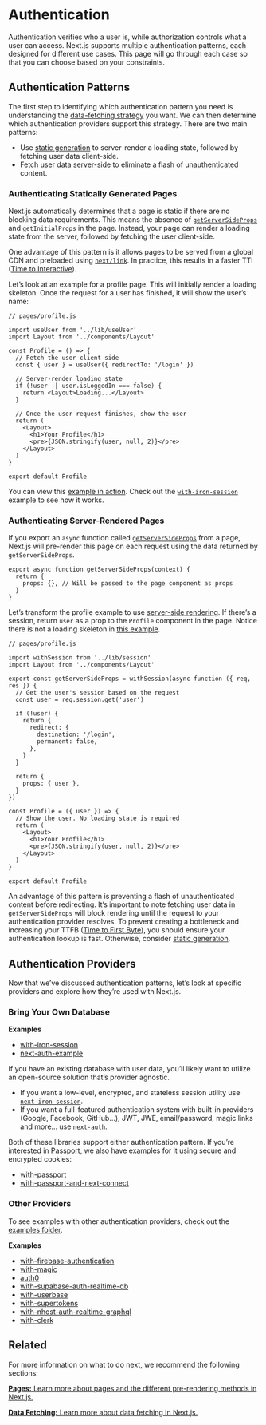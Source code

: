 Authentication
==============

Authentication verifies who a user is, while authorization controls what a user can access. Next.js supports multiple authentication patterns, each designed for different use cases. This page will go through each case so that you can choose based on your constraints.

Authentication Patterns
-----------------------

The first step to identifying which authentication pattern you need is understanding the [data-fetching strategy](/docs/basic-features/data-fetching.md) you want. We can then determine which authentication providers support this strategy. There are two main patterns:

-   Use [static generation](/docs/basic-features/pages.md#static-generation-recommended) to server-render a loading state, followed by fetching user data client-side.
-   Fetch user data [server-side](/docs/basic-features/pages.md#server-side-rendering) to eliminate a flash of unauthenticated content.

### Authenticating Statically Generated Pages

Next.js automatically determines that a page is static if there are no blocking data requirements. This means the absence of [`getServerSideProps`](/docs/basic-features/data-fetching.md#getserversideprops-server-side-rendering) and `getInitialProps` in the page. Instead, your page can render a loading state from the server, followed by fetching the user client-side.

One advantage of this pattern is it allows pages to be served from a global CDN and preloaded using [`next/link`](/docs/api-reference/next/link.md). In practice, this results in a faster TTI ([Time to Interactive](https://web.dev/interactive/)).

Let’s look at an example for a profile page. This will initially render a loading skeleton. Once the request for a user has finished, it will show the user’s name:

    // pages/profile.js

    import useUser from '../lib/useUser'
    import Layout from '../components/Layout'

    const Profile = () => {
      // Fetch the user client-side
      const { user } = useUser({ redirectTo: '/login' })

      // Server-render loading state
      if (!user || user.isLoggedIn === false) {
        return <Layout>Loading...</Layout>
      }

      // Once the user request finishes, show the user
      return (
        <Layout>
          <h1>Your Profile</h1>
          <pre>{JSON.stringify(user, null, 2)}</pre>
        </Layout>
      )
    }

    export default Profile

You can view this [example in action](https://next-with-iron-session.vercel.app/). Check out the [`with-iron-session`](https://github.com/vercel/next.js/tree/canary/examples/with-iron-session) example to see how it works.

### Authenticating Server-Rendered Pages

If you export an `async` function called [`getServerSideProps`](/docs/basic-features/data-fetching.md#getserversideprops-server-side-rendering) from a page, Next.js will pre-render this page on each request using the data returned by `getServerSideProps`.

    export async function getServerSideProps(context) {
      return {
        props: {}, // Will be passed to the page component as props
      }
    }

Let’s transform the profile example to use [server-side rendering](/docs/basic-features/pages#server-side-rendering). If there’s a session, return `user` as a prop to the `Profile` component in the page. Notice there is not a loading skeleton in [this example](https://next-with-iron-session.vercel.app/).

    // pages/profile.js

    import withSession from '../lib/session'
    import Layout from '../components/Layout'

    export const getServerSideProps = withSession(async function ({ req, res }) {
      // Get the user's session based on the request
      const user = req.session.get('user')

      if (!user) {
        return {
          redirect: {
            destination: '/login',
            permanent: false,
          },
        }
      }

      return {
        props: { user },
      }
    })

    const Profile = ({ user }) => {
      // Show the user. No loading state is required
      return (
        <Layout>
          <h1>Your Profile</h1>
          <pre>{JSON.stringify(user, null, 2)}</pre>
        </Layout>
      )
    }

    export default Profile

An advantage of this pattern is preventing a flash of unauthenticated content before redirecting. It’s important to note fetching user data in `getServerSideProps` will block rendering until the request to your authentication provider resolves. To prevent creating a bottleneck and increasing your TTFB ([Time to First Byte](https://web.dev/time-to-first-byte/)), you should ensure your authentication lookup is fast. Otherwise, consider [static generation](#authenticating-statically-generated-pages).

Authentication Providers
------------------------

Now that we’ve discussed authentication patterns, let’s look at specific providers and explore how they’re used with Next.js.

### Bring Your Own Database

**Examples**

-   [with-iron-session](https://github.com/vercel/next.js/tree/canary/examples/with-iron-session)
-   [next-auth-example](https://github.com/nextauthjs/next-auth-example)

If you have an existing database with user data, you’ll likely want to utilize an open-source solution that’s provider agnostic.

-   If you want a low-level, encrypted, and stateless session utility use [`next-iron-session`](https://github.com/vercel/next.js/tree/canary/examples/with-iron-session).
-   If you want a full-featured authentication system with built-in providers (Google, Facebook, GitHub…), JWT, JWE, email/password, magic links and more… use [`next-auth`](https://github.com/nextauthjs/next-auth-example).

Both of these libraries support either authentication pattern. If you’re interested in [Passport](http://www.passportjs.org/), we also have examples for it using secure and encrypted cookies:

-   [with-passport](https://github.com/vercel/next.js/tree/canary/examples/with-passport)
-   [with-passport-and-next-connect](https://github.com/vercel/next.js/tree/canary/examples/with-passport-and-next-connect)

### Other Providers

To see examples with other authentication providers, check out the [examples folder](https://github.com/vercel/next.js/tree/canary/examples).

**Examples**

-   [with-firebase-authentication](https://github.com/vercel/next.js/tree/canary/examples/with-firebase-authentication)
-   [with-magic](https://github.com/vercel/next.js/tree/canary/examples/with-magic)
-   [auth0](https://github.com/vercel/next.js/tree/canary/examples/auth0)
-   [with-supabase-auth-realtime-db](https://github.com/vercel/next.js/tree/canary/examples/with-supabase-auth-realtime-db)
-   [with-userbase](https://github.com/vercel/next.js/tree/canary/examples/with-userbase)
-   [with-supertokens](https://github.com/vercel/next.js/tree/canary/examples/with-supertokens)
-   [with-nhost-auth-realtime-graphql](https://github.com/vercel/next.js/tree/canary/examples/with-nhost-auth-realtime-graphql)
-   [with-clerk](https://github.com/vercel/next.js/tree/canary/examples/with-clerk)

Related
-------

For more information on what to do next, we recommend the following sections:

[**Pages:** <span class="small">Learn more about pages and the different pre-rendering methods in Next.js.</span>](/docs/basic-features/pages.md)

[**Data Fetching:** <span class="small">Learn more about data fetching in Next.js.</span>](/docs/basic-features/data-fetching.md)
